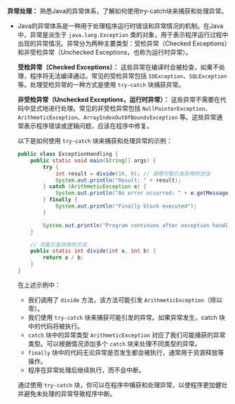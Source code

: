 **异常处理：** 熟悉Java的异常体系，了解如何使用try-catch块来捕获和处理异常。

- Java的异常体系是一种用于处理程序运行时错误和异常情况的机制。在Java中，异常是派生于 `java.lang.Exception` 类的对象，用于表示程序运行过程中出现的异常情况。异常分为两种主要类型：受检异常（Checked Exceptions）和非受检异常（Unchecked Exceptions，也称为运行时异常）。

  **受检异常（Checked Exceptions）：** 这些异常在编译时会被检查，如果不处理，程序将无法编译通过。常见的受检异常包括 `IOException`、`SQLException` 等。处理受检异常的一种方式是使用 `try-catch` 块捕获异常。

  **非受检异常（Unchecked Exceptions，运行时异常）：** 这些异常不需要在代码中显式地进行处理。常见的非受检异常包括 `NullPointerException`、`ArithmeticException`、`ArrayIndexOutOfBoundsException` 等。这些异常通常表示程序错误或逻辑问题，应该在程序中修复。

  以下是如何使用 `try-catch` 块来捕获和处理异常的示例：

  ```java
  public class ExceptionHandling {
      public static void main(String[] args) {
          try {
              int result = divide(10, 0); // 调用可能引发异常的方法
              System.out.println("Result: " + result);
          } catch (ArithmeticException e) {
              System.out.println("An error occurred: " + e.getMessage());
          } finally {
              System.out.println("Finally block executed");
          }
  
          System.out.println("Program continues after exception handling");
      }
  
      // 可能引发异常的方法
      public static int divide(int a, int b) {
          return a / b;
      }
  }
  ```

  在上述示例中：

  - 我们调用了 `divide` 方法，该方法可能引发 `ArithmeticException`（除以零）。
  - 我们使用 `try-catch` 块来捕获可能引发的异常。如果异常发生，catch 块中的代码将被执行。
  - `catch` 块中的异常类型 `ArithmeticException` 对应了我们可能捕获的异常类型。可以根据情况添加多个 `catch` 块来处理不同类型的异常。
  - `finally` 块中的代码无论异常是否发生都会被执行，通常用于资源释放等操作。
  - 程序在异常处理后继续执行，而不会中断。

  通过使用 `try-catch` 块，你可以在程序中捕获和处理异常，以使程序更加健壮并避免未处理的异常导致程序中断。